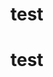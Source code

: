 <!--
 * @Author: your name
 * @Date: 2021-03-31 15:37:51
 * @LastEditTime: 2021-03-31 21:57:38
 * @LastEditors: your name
 * @Description: In User Settings Edit
 * @FilePath: \blog\blog\docs\README.md
-->
# test
# test